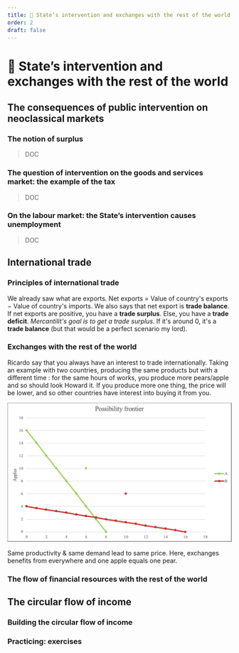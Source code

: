 ```yaml
---
title: 🏦 State’s intervention and exchanges with the rest of the world
order: 2
draft: false
---
```


# 🏦 State’s intervention and exchanges with the rest of the world
## The consequences of public intervention on neoclassical markets

### The notion of surplus

> DOC

### The question of intervention on the goods and services market: the example of the tax

> DOC

### On the labour market: the State’s intervention causes unemployment

> DOC

## International trade

### Principles of international trade

We already saw what are exports. Net exports = Value of country's exports − Value of country's imports. We also says that net export is **trade balance**. If net exports are positive, you have a **trade surplus**. Else, you have a **trade deficit**. *Mercantilit's goal is to get a trade surplus*. If it's around 0, it's a **trade balance** (but that would be a perfect scenario my lord). 

### Exchanges with the rest of the world

Ricardo say that you always have an interest to trade internationally. Taking an example with two countries, producing the same products but with a different time : for the same hours of works, you produce more pears/apple and so should look Howard it. If you produce more one thing, the price will be lower, and so other countries have interest into buying it from you. 

![](graph_exchanges.png)

Same productivity & same demand lead to same price. Here, exchanges benefits from everywhere and one apple equals one pear.
### The flow of financial resources with the rest of the world

## The circular flow of income

### Building the circular flow of income

### Practicing: exercises